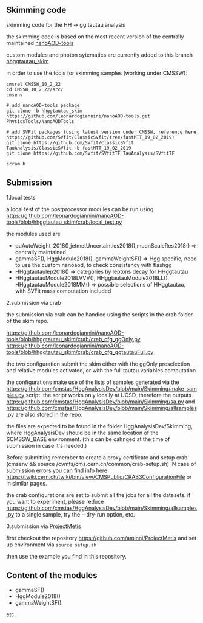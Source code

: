 <h2>Skimming code</h2>

skimming code for the HH -> gg tautau analysis

the skimming code is based on the most recent version of the centrally maintained [nanoAOD-tools](https://github.com/cms-nanoAOD/nanoAOD-tools)  

custom modules and photon sytematics are currently added to this branch [hhggtautau_skim](https://github.com/leonardogiannini/nanoAOD-tools/tree/hhggtautau_skim)  

in order to use the tools for skimming samples (working under CMSSW):

```console
cmsrel CMSSW_10_2_22
cd CMSSW_10_2_22/src/
cmsenv

# add nanoAOD-tools package
git clone -b hhggtautau_skim https://github.com/leonardogiannini/nanoAOD-tools.git PhysicsTools/NanoAODTools

# add SVFit packages (using latest version under CMSSW, reference here https://github.com/SVfit/ClassicSVfit/tree/fastMTT_19_02_2019)
git clone https://github.com/SVfit/ClassicSVfit TauAnalysis/ClassicSVfit -b fastMTT_19_02_2019
git clone https://github.com/SVfit/SVfitTF TauAnalysis/SVfitTF

scram b
```

<h2>Submission</h2>

1.local tests

a local test of the postprocessor modules can be run using https://github.com/leonardogiannini/nanoAOD-tools/blob/hhggtautau_skim/crab/local_test.py

the modules used are 

- puAutoWeight_2018(),jetmetUncertainties2018(),muonScaleRes2018() =>  centrally maintained
- gammaSF(), HggModule2018(), gammaWeightSF() => Hgg specific, need to use the custom nanoaod, to check consistency with flashgg
- HHggtautaulep2018() => categories by leptons decay for HHggtautau
- HHggtautauModule2018LVVV(), HHggtautauModule2018LL(), HHggtautauModule2018MM() => possible selections of HHggtautau, with SVFit mass computation included

2.submission via crab

the submission via crab can be handled using the scripts in the crab folder of the skim repo.

https://github.com/leonardogiannini/nanoAOD-tools/blob/hhggtautau_skim/crab/crab_cfg_ggOnly.py
https://github.com/leonardogiannini/nanoAOD-tools/blob/hhggtautau_skim/crab/crab_cfg_ggtautauFull.py

the two configuration submit the skim either with the ggOnly preselection and relative modules activated, or with the full tautau variables computation

the configurations make use of the lists of samples generated via the https://github.com/cmstas/HggAnalysisDev/blob/main/Skimming/make_samples.py script.
the script works only locally at UCSD, therefore the outputs https://github.com/cmstas/HggAnalysisDev/blob/main/Skimming/sa.py and https://github.com/cmstas/HggAnalysisDev/blob/main/Skimming/allsamples.py are also stored in the repo.

the files are expected to be found in the folder HggAnalysisDev/Skimming, where HggAnalysisDev should be in the same location of the $CMSSW_BASE environment. (this can be cahnged at the time of submission in case it's needed.)

Before submitting remember to create a proxy certificate and setup crab (cmsenv && source /cvmfs/cms.cern.ch/common/crab-setup.sh)
IN case of submission errors you can find info here https://twiki.cern.ch/twiki/bin/view/CMSPublic/CRAB3ConfigurationFile or in similar pages.

the crab configurations are set to submit all the jobs for all the datasets. if you want to experiment, please reduce https://github.com/cmstas/HggAnalysisDev/blob/main/Skimming/allsamples.py to a single sample, try the --dry-run option, etc.

3.submission via [ProjectMetis](https://github.com/aminnj/ProjectMetis)

first checkout the repository https://github.com/aminnj/ProjectMetis and set up environment via ```source setup.sh```

then use the example you find in this repository.

<h2>Content of the modules</h2>

- gammaSF()
- HggModule2018()
- gammaWeightSF()

etc.

